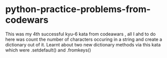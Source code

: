 # python-practice-problems-from-codewars
This was my 4th successful kyu-6 kata from codeawars , all I ahd to do here was count the number of characters occuring in a string and create a dictionary out of it.
Learnt about two new dictionary methods via this kata which were .setdefault() and .fromkeys()
